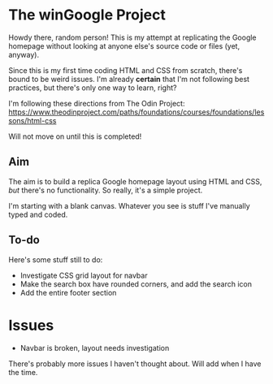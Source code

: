 # The winGoogle Project
Howdy there, random person! This is my attempt at replicating the Google homepage without looking at anyone else's source code or files (yet, anyway).

Since this is my first time coding HTML and CSS from scratch, there's bound to be weird issues. I'm already **certain** that I'm not following best practices, but there's only one way to learn, right?

I'm following these directions from The Odin Project: https://www.theodinproject.com/paths/foundations/courses/foundations/lessons/html-css

Will not move on until this is completed!

## Aim
The aim is to build a replica Google homepage layout using HTML and CSS, *but* there's no functionality. So really, it's a simple project.

I'm starting with a blank canvas. Whatever you see is stuff I've manually typed and coded.

## To-do
Here's some stuff still to do:
- Investigate CSS grid layout for navbar
- Make the search box have rounded corners, and add the search icon
- Add the entire footer section

# Issues
- Navbar is broken, layout needs investigation

There's probably more issues I haven't thought about. Will add when I have the time.